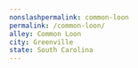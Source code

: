 ```yaml
---
﻿nonslashpermalink: common-loon
permalink: /common-loon/
alley: Common Loon
city: Greenville
state: South Carolina
---
```

